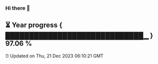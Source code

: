 ### Hi there 👋
⏳ Year progress { █████████████████████████████▁ } 97.06 %
---
⏰ Updated on Thu, 21 Dec 2023 06:10:21 GMT

